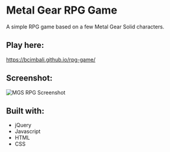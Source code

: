 # Metal Gear RPG Game

A simple RPG game based on a few Metal Gear Solid characters.

## Play here:

https://bcimbali.github.io/rpg-game/

## Screenshot:

![MGS RPG Screenshot](https://github.com/bcimbali/Responsive-Portfolio/blob/master/assets/images/Red-MGS-RPG-Game.png?raw=true)

## Built with:

- jQuery
- Javascript
- HTML
- CSS
